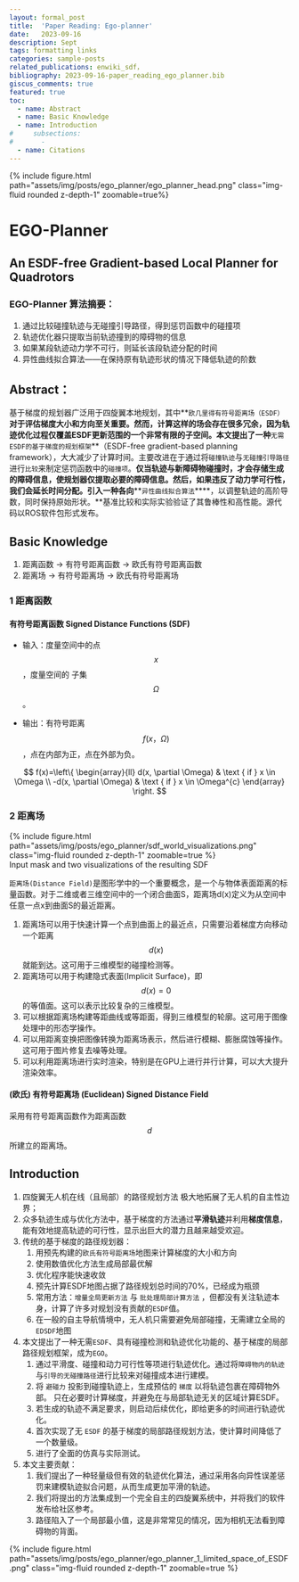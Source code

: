 ```yaml
---
layout: formal_post
title:  'Paper Reading: Ego-planner'
date:   2023-09-16 
description: Sept
tags: formatting links
categories: sample-posts
related_publications: enwiki_sdf， 
bibliography: 2023-09-16-paper_reading_ego_planner.bib
giscus_comments: true
featured: true
toc:
  - name: Abstract
  - name: Basic Knowledge
  - name: Introduction
#     subsections:
#       - 
  - name: Citations
---
```




<div class="col-sm mt-3 mt-md-0">
        {% 
        include figure.html 
        path="assets/img/posts/ego_planner/ego_planner_head.png" 
        class="img-fluid rounded z-depth-1" 
        zoomable=true%}
</div>

# EGO-Planner
## An **E**SDF-free **G**radient-based L**o**cal Planner for Quadrotors

### EGO-Planner 算法摘要：
1.  通过比较碰撞轨迹与无碰撞引导路径，得到惩罚函数中的碰撞项
2.  轨迹优化器只提取当前轨迹撞到的障碍物的信息
3.  如果某段轨迹动力学不可行，则延长该段轨迹分配的时间
4.  异性曲线拟合算法——在保持原有轨迹形状的情况下降低轨迹的阶数

## Abstract：

基于梯度的规划器广泛用于四旋翼本地规划，其中**`欧几里得有符号距离场（ESDF）`**对于评估梯度大小和方向至关重要。然而，计算这样的场会存在很多冗余，因为轨迹优化过程仅覆盖ESDF更新范围的一个非常有限的子空间。本文提出了一种**`无需ESDF的基于梯度的规划框架`**（ESDF-free gradient-based planning framework），大大减少了计算时间。主要改进在于通过将`碰撞轨迹`与`无碰撞引导路径`进行`比较`来制定惩罚函数中的`碰撞项`。**仅当轨迹与新障碍物碰撞时，才会存储生成的障碍信息，使规划器仅提取必要的障碍信息。然后，如果违反了动力学可行性，我们会延长时间分配。引入一种各向****`异性曲线拟合算法`****，以调整轨迹的高阶导数，同时保持原始形状。**基准比较和实际实验验证了其鲁棒性和高性能。源代码以ROS软件包形式发布。


## Basic Knowledge

1. 距离函数 -> 有符号距离函数 -> 欧氏有符号距离函数
2. 距离场 -> 有符号距离场 -> 欧氏有符号距离场 

### 1 距离函数

#### 有符号距离函数 Signed Distance Functions (SDF) <d-cite key="enwiki_sdf"></d-cite>

- 输入：度量空间中的点 $$x$$，度量空间的 子集 $$\Omega$$。

- 输出：有符号距离 $$ f(x， \Omega) $$，点在内部为正，点在外部为负。

$$
f(x)=\left\{
        \begin{array}{ll}
        d(x, \partial \Omega) & \text { if } x \in \Omega \\ 
        -d(x, \partial \Omega) & \text { if } x \in \Omega^{c}
        \end{array}
        \right.
$$

### 2 距离场

<div class="col-sm mt-3 mt-md-0">
        {% 
        include figure.html 
        path="assets/img/posts/ego_planner/sdf_world_visualizations.png" 
        class="img-fluid rounded z-depth-1" 
        zoomable=true
        %}
</div>
<div class="caption">
Input mask and two visualizations of the resulting SDF
</div>

`距离场(Distance Field)`是图形学中的一个重要概念，是一个与物体表面距离的标量函数。对于二维或者三维空间中的一个闭合曲面S，距离场d(x)定义为从空间中任意一点x到曲面S的最近距离。

1. 距离场可以用于快速计算一个点到曲面上的最近点，只需要沿着梯度方向移动一个距离 $$d(x)$$ 就能到达。这可用于三维模型的碰撞检测等。
2. 距离场可以用于构建隐式表面(Implicit Surface)，即 $$d(x)=0$$ 的等值面。这可以表示比较复杂的三维模型。
3. 可以根据距离场构建等距曲线或等距面，得到三维模型的轮廓。这可用于图像处理中的形态学操作。
4. 可以用距离变换把图像转换为距离场表示，然后进行模糊、膨胀腐蚀等操作。这可用于图片修复去噪等处理。
5. 可以利用距离场进行实时渲染，特别是在GPU上进行并行计算，可以大大提升渲染效率。

#### (欧氏) 有符号距离场 (Euclidean) Signed Distance Field

采用有符号距离函数作为距离函数 $$d$$ 所建立的距离场。




## Introduction

1. 四旋翼无人机在线（且局部）的路径规划方法 极大地拓展了无人机的自主性边界；
2. 众多轨迹生成与优化方法中，基于梯度的方法通过**平滑轨迹**并利用**梯度信息**，能有效地提高轨迹的可行性，显示出巨大的潜力且越来越受欢迎。
3. 传统的基于梯度的路径规划器：
   1. 用预先构建的`欧氏有符号距离场`地图来计算梯度的大小和方向
   2. 使用数值优化方法生成局部最优解
   3. 优化程序能快速收敛
   4. 预先计算ESDF地图占据了路径规划总时间的70%，已经成为瓶颈
   5. 常用方法：`增量全局更新方法` <d-cite key="FIESTA"></d-cite> 与 `批处理局部计算方法` <d-cite key="distance_transforms"></d-cite>，但都没有关注轨迹本身，计算了许多对规划没有贡献的`ESDF`值。
   6. 在一般的自主导航情境中，无人机只需要避免局部碰撞，无需建立全局的`EDSDF`地图
4. 本文提出了一种无需`ESDF`、具有碰撞检测和轨迹优化功能的、基于梯度的局部路径规划框架，成为`EGO`。
   1. 通过平滑度、碰撞和动力可行性等项进行轨迹优化。通过将`障碍物内的轨迹`与`引导的无碰撞路径`进行比较来对碰撞成本进行建模。
   2. 将 `避碰力` 投影到碰撞轨迹上，生成预估的 `梯度` 以将轨迹包裹在障碍物外部。
   只在必要时计算梯度，并避免在与局部轨迹无关的区域计算ESDF。
   3. 若生成的轨迹不满足要求，则启动后续优化，即给更多的时间进行轨迹优化。
   4. 首次实现了无 `ESDF` 的基于梯度的局部路径规划方法，使计算时间降低了一个数量级。
   5. 进行了全面的仿真与实际测试。
5. 本文主要贡献：
   1. 我们提出了一种轻量级但有效的轨迹优化算法，通过采用各向异性误差惩罚来建模轨迹拟合问题，从而生成更加平滑的轨迹。
   2. 我们将提出的方法集成到一个完全自主的四旋翼系统中，并将我们的软件发布给社区参考。
   3. 路径陷入了一个局部最小值，这是非常常见的情况，因为相机无法看到障碍物的背面。

<div class="col-sm mt-3 mt-md-0">
        {% 
        include figure.html 
        path="assets/img/posts/ego_planner/ego_planner_1_limited_space_of_ESDF.png" 
        class="img-fluid rounded z-depth-1" 
        zoomable=true
        %}
</div>

